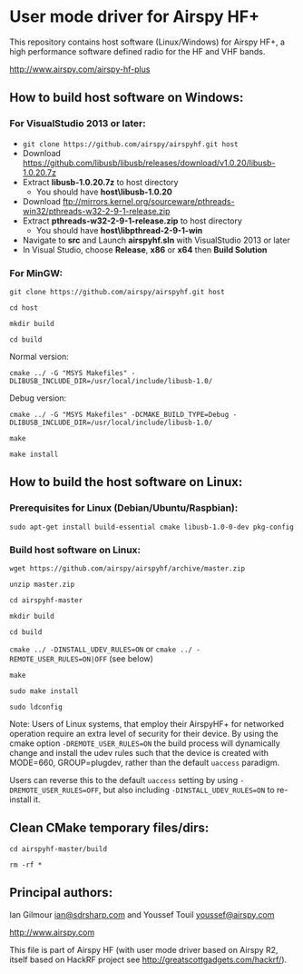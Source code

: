 # User mode driver for Airspy HF+ 

This repository contains host software (Linux/Windows) for Airspy HF+, a high performance software defined radio for the HF and VHF bands.

http://www.airspy.com/airspy-hf-plus

## How to build host software on Windows:

### For VisualStudio 2013 or later:

* `git clone https://github.com/airspy/airspyhf.git host`
* Download https://github.com/libusb/libusb/releases/download/v1.0.20/libusb-1.0.20.7z
* Extract **libusb-1.0.20.7z** to host directory
  * You should have **host\libusb-1.0.20**
* Download ftp://mirrors.kernel.org/sourceware/pthreads-win32/pthreads-w32-2-9-1-release.zip
* Extract **pthreads-w32-2-9-1-release.zip** to host directory
  * You should have **host\libpthread-2-9-1-win**
* Navigate to **src** and Launch **airspyhf.sln** with VisualStudio 2013 or later
* In Visual Studio, choose **Release**, **x86** or **x64** then **Build Solution**

### For MinGW:

`git clone https://github.com/airspy/airspyhf.git host`

`cd host`

`mkdir build`

`cd build`

Normal version:

`cmake ../ -G "MSYS Makefiles" -DLIBUSB_INCLUDE_DIR=/usr/local/include/libusb-1.0/`

Debug version:

`cmake ../ -G "MSYS Makefiles" -DCMAKE_BUILD_TYPE=Debug -DLIBUSB_INCLUDE_DIR=/usr/local/include/libusb-1.0/`

`make`

`make install`


## How to build the host software on Linux:

### Prerequisites for Linux (Debian/Ubuntu/Raspbian):


`sudo apt-get install build-essential cmake libusb-1.0-0-dev pkg-config`


### Build host software on Linux:

`wget https://github.com/airspy/airspyhf/archive/master.zip`

`unzip master.zip`

`cd airspyhf-master`

`mkdir build`

`cd build`

`cmake ../ -DINSTALL_UDEV_RULES=ON` or
`cmake ../ -REMOTE_USER_RULES=ON|OFF` (see below)

`make`

`sudo make install`

`sudo ldconfig`

Note: Users of Linux systems, that employ their AirspyHF+ for networked operation require an extra level of security for their
device. By using the cmake option `-DREMOTE_USER_RULES=ON` the build process will dynamically change and install the udev rules
such that the device is created with MODE=660, GROUP=plugdev, rather than the default `uaccess` paradigm.

Users can reverse this to the default `uaccess` setting by using `-DREMOTE_USER_RULES=OFF`, but also including
`-DINSTALL_UDEV_RULES=ON` to re-install it.

## Clean CMake temporary files/dirs:

`cd airspyhf-master/build`

`rm -rf *`


## Principal authors:

Ian Gilmour <ian@sdrsharp.com> and Youssef Touil <youssef@airspy.com> 


http://www.airspy.com

This file is part of Airspy HF (with user mode driver based on Airspy R2, itself based on HackRF project see http://greatscottgadgets.com/hackrf/).
